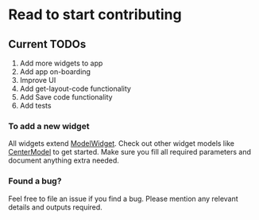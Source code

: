 # Read to start contributing

## Current TODOs

1) Add more widgets to app
2) Add app on-boarding 
3) Improve UI
4) Add get-layout-code functionality
5) Add Save code functionality
6) Add tests

### To add a new widget

All widgets extend [ModelWidget](https://github.com/deven98/MetaFlutter/blob/master/lib/widget_builder_utilities/model_widget.dart). 
Check out other widget models like [CenterModel](https://github.com/deven98/MetaFlutter/blob/master/lib/widget_builder_utilities/widgets/center_model.dart)
to get started. Make sure you fill all required parameters and document anything extra needed.

### Found a bug?

Feel free to file an issue if you find a bug. Please mention any relevant details and outputs required.